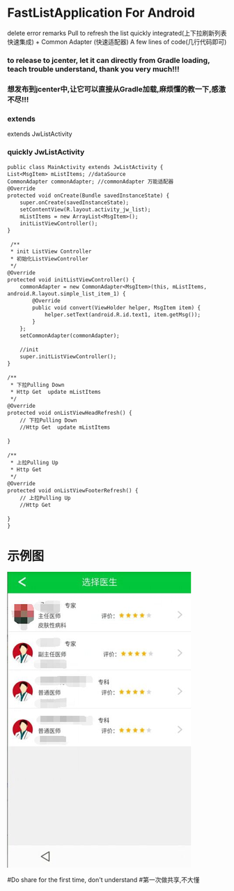 # FastListApplication For Android
delete error remarks
Pull to refresh the list quickly integrated(上下拉刷新列表快速集成)
+
Common Adapter (快速适配器)
A few lines of code(几行代码即可)

### to release to jcenter, let it can directly from Gradle loading, teach trouble understand, thank you very much!!!
### 想发布到jcenter中,让它可以直接从Gradle加载,麻烦懂的教一下,感激不尽!!!


### extends
extends JwListActivity

### quickly JwListActivity 
    public class MainActivity extends JwListActivity {
    List<MsgItem> mListItems; //dataSource
    CommonAdapter commonAdapter; //commonAdapter 万能适配器
    @Override
    protected void onCreate(Bundle savedInstanceState) {
        super.onCreate(savedInstanceState);
        setContentView(R.layout.activity_jw_list);
        mListItems = new ArrayList<MsgItem>();
        initListViewController();
    }

     /**
     * init ListView Controller
     * 初始化ListViewController
     */
    @Override
    protected void initListViewController() {
        commonAdapter = new CommonAdapter<MsgItem>(this, mListItems, android.R.layout.simple_list_item_1) {
            @Override
            public void convert(ViewHolder helper, MsgItem item) {
                helper.setText(android.R.id.text1, item.getMsg());
            }
        };
        setCommonAdapter(commonAdapter);

        //init
        super.initListViewController();
    }

    /**
     * 下拉Pulling Down
     * Http Get  update mListItems
     */
    @Override
    protected void onListViewHeadRefresh() {
        // 下拉Pulling Down
        //Http Get  update mListItems
       
    }

    /**
     * 上拉Pulling Up
     * Http Get
     */
    @Override
    protected void onListViewFooterRefresh() {
        // 上拉Pulling Up
        //Http Get
        
    }
    }

# 示例图
![image](/githubimages/testdoctor.jpg)

#Do share for the first time, don't understand
#第一次做共享,不大懂
